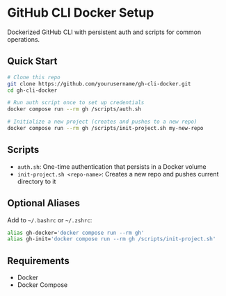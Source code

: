 # GitHub CLI Docker Setup

Dockerized GitHub CLI with persistent auth and scripts for common operations.

## Quick Start

```bash
# Clone this repo
git clone https://github.com/yourusername/gh-cli-docker.git
cd gh-cli-docker

# Run auth script once to set up credentials
docker compose run --rm gh /scripts/auth.sh

# Initialize a new project (creates and pushes to a new repo)
docker compose run --rm gh /scripts/init-project.sh my-new-repo
```

## Scripts

- `auth.sh`: One-time authentication that persists in a Docker volume
- `init-project.sh <repo-name>`: Creates a new repo and pushes current directory to it

## Optional Aliases

Add to `~/.bashrc` or `~/.zshrc`:
```bash
alias gh-docker='docker compose run --rm gh'
alias gh-init='docker compose run --rm gh /scripts/init-project.sh'
```

## Requirements

- Docker
- Docker Compose
